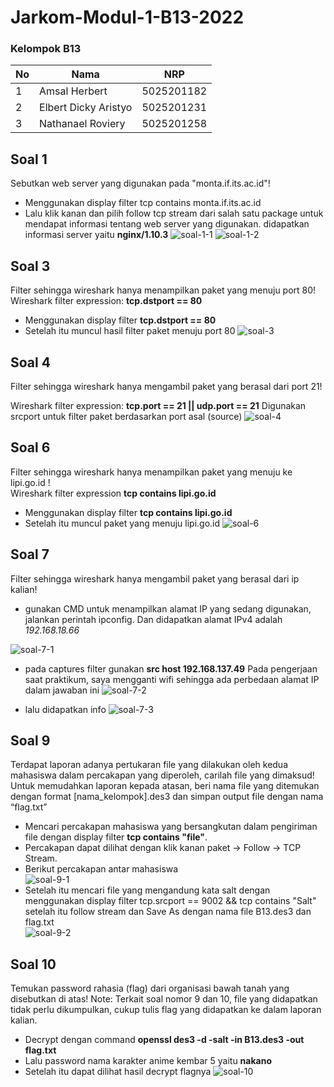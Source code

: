 # Jarkom-Modul-1-B13-2022

### Kelompok B13
| **No** | **Nama** | **NRP** | 
| ------------- | ------------- | --------- |
| 1 | Amsal Herbert  | 5025201182 | 
| 2 | Elbert Dicky Aristyo | 5025201231 |
| 3 | Nathanael Roviery | 5025201258 |

## Soal 1
Sebutkan web server yang digunakan pada "monta.if.its.ac.id"!
- Menggunakan display filter tcp contains monta.if.its.ac.id
- Lalu klik kanan dan pilih follow tcp stream dari salah satu package untuk mendapat informasi tentang web server yang digunakan.
didapatkan informasi server yaitu **nginx/1.10.3**
![soal-1-1](https://github.com/roviery/Jarkom-Modul-1-B13-2022/blob/master/img/soal1-1.png)
![soal-1-2](https://github.com/roviery/Jarkom-Modul-1-B13-2022/blob/master/img/soal1-2.png)

## Soal 3
Filter sehingga wireshark hanya menampilkan paket yang menuju port 80!  
Wireshark filter expression: **tcp.dstport == 80**
- Menggunakan display filter **tcp.dstport == 80**
- Setelah itu muncul hasil filter paket menuju port 80
![soal-3](https://github.com/roviery/Jarkom-Modul-1-B13-2022/blob/master/img/soal-3.jpg)

## Soal 4
Filter sehingga wireshark hanya mengambil paket yang berasal dari port 21!

Wireshark filter expression: **tcp.port == 21 || udp.port == 21**
Digunakan srcport untuk filter paket berdasarkan port asal (source)
![soal-4](https://github.com/roviery/Jarkom-Modul-1-B13-2022/blob/master/img/soal4.png)

## Soal 6
Filter sehingga wireshark hanya menampilkan paket yang menuju ke lipi.go.id !  
Wireshark filter expression **tcp contains lipi.go.id**

- Menggunakan display filter **tcp contains lipi.go.id**
- Setelah itu muncul paket yang menuju lipi.go.id
![soal-6](https://github.com/roviery/Jarkom-Modul-1-B13-2022/blob/master/img/soal-6.jpg)

## Soal 7
Filter sehingga wireshark hanya mengambil paket yang berasal dari ip kalian!
- gunakan CMD untuk menampilkan alamat IP yang sedang digunakan, jalankan perintah ipconfig. Dan didapatkan alamat IPv4 adalah *192.168.18.66*

![soal-7-1](https://github.com/roviery/Jarkom-Modul-1-B13-2022/blob/master/img/soal7-1.png)

- pada captures filter gunakan **src host 192.168.137.49**
Pada pengerjaan saat praktikum, saya mengganti wifi sehingga ada perbedaan alamat IP dalam jawaban ini
![soal-7-2](https://github.com/roviery/Jarkom-Modul-1-B13-2022/blob/master/img/soal7-2.png)

- lalu didapatkan info 
![soal-7-3](https://github.com/roviery/Jarkom-Modul-1-B13-2022/blob/master/img/soal7-3.png)

## Soal 9
Terdapat laporan adanya pertukaran file yang dilakukan oleh kedua mahasiswa dalam
percakapan yang diperoleh, carilah file yang dimaksud! Untuk memudahkan laporan
kepada atasan, beri nama file yang ditemukan dengan format [nama_kelompok].des3
dan simpan output file dengan nama “flag.txt”  
- Mencari percakapan mahasiswa yang bersangkutan dalam pengiriman file dengan display filter **tcp contains "file"**.
- Percakapan dapat dilihat dengan klik kanan paket -> Follow -> TCP Stream.
- Berikut percakapan antar mahasiswa  
![soal-9-1](https://github.com/roviery/Jarkom-Modul-1-B13-2022/blob/master/img/soal-9-1.jpg)
- Setelah itu mencari file yang mengandung kata salt dengan menggunakan
display filter tcp.srcport == 9002 && tcp contains "Salt" setelah itu follow
stream dan Save As dengan nama file B13.des3 dan flag.txt  
![soal-9-2](https://github.com/roviery/Jarkom-Modul-1-B13-2022/blob/master/img/soal-9-2.jpg)


## Soal 10
Temukan password rahasia (flag) dari organisasi bawah tanah yang disebutkan di atas!
Note: Terkait soal nomor 9 dan 10, file yang didapatkan tidak perlu dikumpulkan,
cukup tulis flag yang didapatkan ke dalam laporan kalian.
- Decrypt dengan command **openssl des3 -d -salt -in B13.des3 -out flag.txt**
- Lalu password nama karakter anime kembar 5 yaitu **nakano**
- Setelah itu dapat dilihat hasil decrypt flagnya
![soal-10](https://github.com/roviery/Jarkom-Modul-1-B13-2022/blob/master/img/soal-10.jpg)
